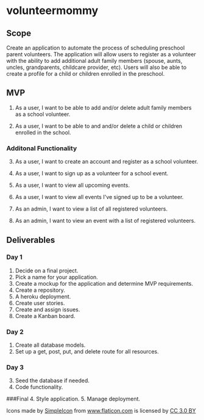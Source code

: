 # volunteermommy

## Scope

Create an application to automate the process of scheduling preschool parent volunteers.  The application will allow users to register as a volunteer with the ability to add additional adult family members (spouse, aunts, uncles, grandparents, childcare provider, etc).  Users will also be able to create a profile for a child or children enrolled in the preschool.  

## MVP

1. As a user, I want to be able to add and/or delete adult family members as a school volunteer.  

2. As a user, I want to be able to and and/or delete a child or children enrolled in the school. 

### Additonal Functionality

3. As a user, I want to create an account and register as a school volunteer.

4. As a user, I want to sign up as a volunteer for a school event. 

5. As a user, I want to view all upcoming events. 

6. As a user, I want to view all events I've signed up to be a volunteer.

7. As an admin, I want to view a list of all registered volunteers. 

8. As an admin, I want to view an event with a list of registered volunteers. 

## Deliverables

### Day 1
1. Decide on a final project. 
2. Pick a name for your application.
3. Create a mockup for the application and determine MVP requirements.  
4. Create a repository. 
5. A heroku deployment.
6. Create user stories.
7. Create and assign issues. 
8. Create a Kanban board. 

### Day 2
1. Create all database models.
2. Set up a get, post, put, and delete route for all resources.

### Day 3
3. Seed the database if needed.
4. Code functionality.

###Final
4. Style application.
5. Manage deployment. 

 
<div>Icons made by <a href="https://www.flaticon.com/authors/simpleicon" title="SimpleIcon">SimpleIcon</a> from <a href="https://www.flaticon.com/" 			    title="Flaticon">www.flaticon.com</a> is licensed by <a href="http://creativecommons.org/licenses/by/3.0/" 			    title="Creative Commons BY 3.0" target="_blank">CC 3.0 BY</a></div>